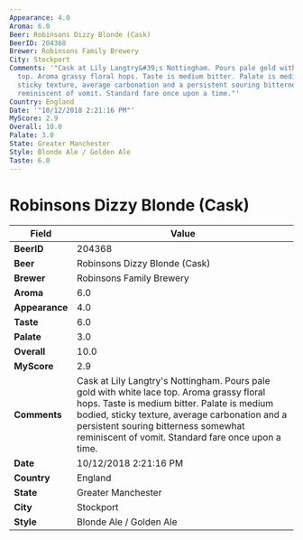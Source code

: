```yaml
---
Appearance: 4.0
Aroma: 6.0
Beer: Robinsons Dizzy Blonde (Cask)
BeerID: 204368
Brewer: Robinsons Family Brewery
City: Stockport
Comments: '"Cask at Lily Langtry&#39;s Nottingham. Pours pale gold with white lace
  top. Aroma grassy floral hops. Taste is medium bitter. Palate is medium bodied,
  sticky texture, average carbonation and a persistent souring bitterness somewhat
  reminiscent of vomit. Standard fare once upon a time."'
Country: England
Date: '"10/12/2018 2:21:16 PM"'
MyScore: 2.9
Overall: 10.0
Palate: 3.0
State: Greater Manchester
Style: Blonde Ale / Golden Ale
Taste: 6.0
---
```


# Robinsons Dizzy Blonde (Cask)

| Field         | Value |
|---------------|-------|
| **BeerID** | 204368 |
| **Beer** | Robinsons Dizzy Blonde (Cask) |
| **Brewer** | Robinsons Family Brewery |
| **Aroma** | 6.0 |
| **Appearance** | 4.0 |
| **Taste** | 6.0 |
| **Palate** | 3.0 |
| **Overall** | 10.0 |
| **MyScore** | 2.9 |
| **Comments** | Cask at Lily Langtry&#39;s Nottingham. Pours pale gold with white lace top. Aroma grassy floral hops. Taste is medium bitter. Palate is medium bodied, sticky texture, average carbonation and a persistent souring bitterness somewhat reminiscent of vomit. Standard fare once upon a time. |
| **Date** | 10/12/2018 2:21:16 PM |
| **Country** | England |
| **State** | Greater Manchester |
| **City** | Stockport |
| **Style** | Blonde Ale / Golden Ale |
